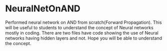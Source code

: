# NeuralNetOnAND
Performed neural network on AND from scratch(Forward Propagation). This will be useful to students to understand the concept of Neural networks mostly in coding.
There are two files have code showing the use of Neural networks having hidden layers and not.
Hope you will be able to understand the concept.
